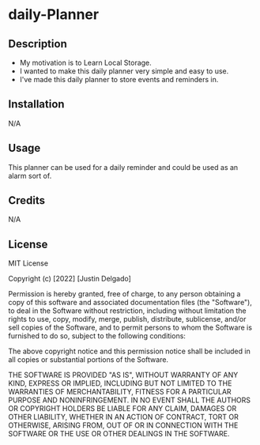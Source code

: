 # daily-Planner

## Description

- My motivation is to Learn Local Storage. 
- I wanted to make this daily planner very simple and easy to use.
- I've made this daily planner to store events and reminders in.


## Installation

N/A

## Usage

This planner can be used for a daily reminder and could be used as an alarm sort of.

## Credits

N/A

## License

MIT License

Copyright (c) [2022] [Justin Delgado]

Permission is hereby granted, free of charge, to any person obtaining a copy
of this software and associated documentation files (the "Software"), to deal
in the Software without restriction, including without limitation the rights
to use, copy, modify, merge, publish, distribute, sublicense, and/or sell
copies of the Software, and to permit persons to whom the Software is
furnished to do so, subject to the following conditions:

The above copyright notice and this permission notice shall be included in all
copies or substantial portions of the Software.

THE SOFTWARE IS PROVIDED "AS IS", WITHOUT WARRANTY OF ANY KIND, EXPRESS OR
IMPLIED, INCLUDING BUT NOT LIMITED TO THE WARRANTIES OF MERCHANTABILITY,
FITNESS FOR A PARTICULAR PURPOSE AND NONINFRINGEMENT. IN NO EVENT SHALL THE
AUTHORS OR COPYRIGHT HOLDERS BE LIABLE FOR ANY CLAIM, DAMAGES OR OTHER
LIABILITY, WHETHER IN AN ACTION OF CONTRACT, TORT OR OTHERWISE, ARISING FROM,
OUT OF OR IN CONNECTION WITH THE SOFTWARE OR THE USE OR OTHER DEALINGS IN THE
SOFTWARE.